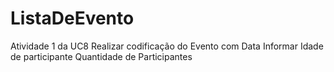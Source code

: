 # ListaDeEvento
Atividade 1 da UC8
Realizar codificação do Evento com 
Data
Informar Idade de participante
Quantidade de Participantes
